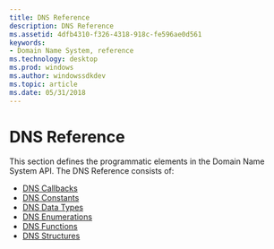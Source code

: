 ```yaml
---
title: DNS Reference
description: DNS Reference
ms.assetid: 4dfb4310-f326-4318-918c-fe596ae0d561
keywords:
- Domain Name System, reference
ms.technology: desktop
ms.prod: windows
ms.author: windowssdkdev
ms.topic: article
ms.date: 05/31/2018
---
```


# DNS Reference

This section defines the programmatic elements in the Domain Name System API. The DNS Reference consists of:

-   [DNS Callbacks](dns-callbacks.md)
-   [DNS Constants](dns-constants.md)
-   [DNS Data Types](dns-data-types.md)
-   [DNS Enumerations](dns-enumerations.md)
-   [DNS Functions](dns-functions.md)
-   [DNS Structures](dns-structures.md)

 

 




